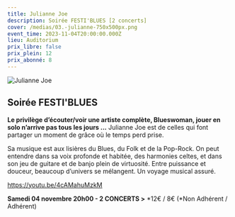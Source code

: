 ```yaml
---
title: Julianne Joe
description: Soirée FESTI'BLUES [2 concerts]
cover: /medias/03.-julianne-750x500px.png
event_time: 2023-11-04T20:00:00.000Z
lieu: Auditorium
prix_libre: false
prix_plein: 12
prix_abonné: 8
---
```

![Julianne Joe](/medias/03.-julianne-750x500px.png "Soirée Festi'Blues MJC")

## Soirée FESTI'BLUES

**Le privilège d’écouter/voir une artiste complète, Blueswoman, jouer en solo n’arrive pas tous les jours ...** Julianne Joe est de celles qui font partager un moment de grâce où le temps perd prise.

Sa musique est aux lisières du Blues, du Folk et de la Pop-Rock. On peut entendre dans sa voix profonde et habitée, des harmonies celtes, et dans son jeu de guitare et de banjo plein de virtuosité. Entre puissance et douceur, beaucoup d’univers se mélangent. Un voyage musical assuré.

<https://youtu.be/4cAMahuMzkM>

**Samedi 04 novembre 20h00  - 2 CONCERTS  >**  \*12€ / 8€ (\*Non Adhérent / Adhérent)